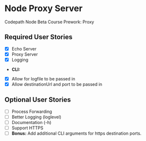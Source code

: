 # Node Proxy Server
Codepath Node Beta Course Prework: Proxy

## Required User Stories
 * [x] Echo Server
 * [x] Proxy Server
 * [x] Logging
 * **CLI:**
  * [x] Allow for logfile to be passed in
  * [x] Allow destinationUrl and port to be passed in

## Optional User Stories
 * [ ] Process Forwarding
 * [ ] Better Logging (loglevel)
 * [ ] Documentation (-h)
 * [ ] Support HTTPS
 * [ ] **Bonus:** Add additional CLI arguments for https destination ports.
